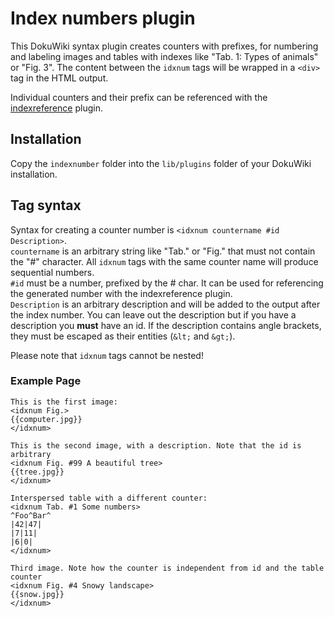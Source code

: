 # Index numbers plugin

This DokuWiki syntax plugin creates counters with prefixes, for numbering
and labeling images and tables with indexes like "Tab. 1: Types of animals"
or "Fig. 3". The content between the `idxnum` tags will be wrapped in a 
`<div>` tag in the HTML output.

Individual counters and their prefix can be referenced with the
[indexreference](https://github.com/gbirke/indexreference) plugin.

## Installation
Copy the `indexnumber` folder into the `lib/plugins` folder of your DokuWiki installation.

## Tag syntax
Syntax for creating a counter number is `<idxnum countername #id Description>`.  
`countername` is an arbitrary string like "Tab." or "Fig." that must not contain
the "#" character. All `idxnum` tags with the same counter name will produce sequential
numbers.  
`#id` must be a number, prefixed by the # char. It can be used for referencing 
the generated number with the indexreference plugin.  
`Description` is an arbitrary description and will be added to the output after
the index number. You can leave out the description but if you have a description 
you **must** have an id. If the description contains angle brackets, they must be 
escaped as their entities (`&lt;` and `&gt;`).

Please note that `idxnum` tags cannot be nested!

### Example Page

    This is the first image:
    <idxnum Fig.>
    {{computer.jpg}}
    </idxnum>

    This is the second image, with a description. Note that the id is arbitrary
    <idxnum Fig. #99 A beautiful tree>
    {{tree.jpg}}
    </idxnum>

    Interspersed table with a different counter:
    <idxnum Tab. #1 Some numbers>
    ^Foo^Bar^
    |42|47|
    |7|11|
    |6|0|
    </idxnum>

    Third image. Note how the counter is independent from id and the table counter
    <idxnum Fig. #4 Snowy landscape>
    {{snow.jpg}}
    </idxnum>




